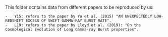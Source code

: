This folder ocntains data from different papers to be reproduced by us:  

    -   Y15: refers to the paper by Yu et al. (2015) "AN UNEXPECTEDLY LOW-REDSHIFT EXCESS OF SWIFT GAMMA-RAY BURST RATE".  
    -   L19: refers to the paper by Lloyd et al. (2019): "On the Cosmological Evolution of Long Gamma-ray Burst properties".  